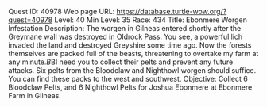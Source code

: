 Quest ID: 40978
Web page URL: https://database.turtle-wow.org/?quest=40978
Level: 40
Min Level: 35
Race: 434
Title: Ebonmere Worgen Infestation
Description: The worgen in Gilneas entered shortly after the Greymane wall was destroyed in Oldrock Pass. You see, a powerful lich invaded the land and destroyed Greyshire some time ago. Now the forests themselves are packed full of the beasts, threatening to overtake my farm at any minute.$B$BI need you to collect their pelts and prevent any future attacks. Six pelts from the Bloodclaw and Nighthowl worgen should suffice. You can find these packs to the west and southwest.
Objective: Collect 6 Bloodclaw Pelts, and 6 Nighthowl Pelts for Joshua Ebonmere at Ebonmere Farm in Gilneas.
